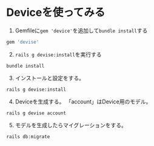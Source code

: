 # Deviceを使ってみる

1. Gemfileに`gem 'device'`を追加して`bundle install`する

```ruby
gem 'devise'
```

2. `rails g devise:install`を実行する

```shell
bundle install
```

3. インストールと設定をする。
```shell
rails g devise:install
```

4. Deviceを生成する。
「account」はDevice用のモデル。

```shell
rails g devise account
```

5. モデルを生成したらマイグレーションをする。

```shell
rails db:migrate
```